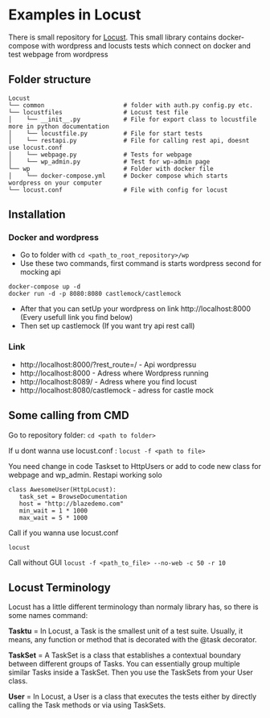 # Examples in Locust
There is small repository for [Locust](https://locust.io/). This small library contains docker-compose with wordpress and locusts tests which connect on docker and test webpage from wordpress

## Folder structure
```
Locust
└── common                      # folder with auth.py config.py etc.
└── locustfiles                 # Locust test file 
│    └── __init__.py            # File for export class to locustfile more in python documentation
│    └── locustfile.py          # File for start tests
│    └── restapi.py             # File for calling rest api, doesnt use locust.conf
│    └── webpage.py             # Tests for webpage
│    └── wp_admin.py            # Test for wp-admin page
└── wp                          # Folder with docker file
│    └── docker-compose.yml     # Docker compose which starts wordpress on your computer
└── locust.conf                 # File with config for locust
```

## Installation
### Docker and wordpress
 - Go to folder with ```cd <path_to_root_repository>/wp```
 - Use these two commands, first command is starts wordpress second for mocking api
 ```
 docker-compose up -d
 docker run -d -p 8080:8080 castlemock/castlemock
 ```
 - After that you can setUp your wordpress on link http://localhost:8000 (Every usefull link you find below)
 - Then set up castlemock (If you want try api rest call)

### Link
 - http://localhost:8000/?rest_route=/ - Api wordpressu
 - http://localhost:8000 - Adress where Wordpress running
 - http://localhost:8089/ - Adress where you find locust
 - http://localhost:8080/castlemock - adress for castle mock


## Some calling from CMD
Go to repository folder:
```cd <path to folder>```

If u dont wanna use locust.conf :
```locust -f <path to file>```

You need change in code Taskset to HttpUsers or add to code new class for webpage and wp_admin. Restapi working solo

```
class AwesomeUser(HttpLocust):
   task_set = BrowseDocumentation
   host = "http://blazedemo.com"
   min_wait = 1 * 1000
   max_wait = 5 * 1000

```

Call if you wanna use locust.conf

```locust```

Call without GUI
```locust -f <path_to_file> --no-web -c 50 -r 10```


## Locust Terminology
Locust has a little different terminology than normaly library has, so there is some names command:

**Tasktu** = In Locust, a Task is the smallest unit of a test suite. Usually, it means, any function or method that is decorated with the @task decorator.

**TaskSet** = A TaskSet is a class that establishes a contextual boundary between different groups of Tasks. You can essentially group multiple similar Tasks inside a TaskSet. Then you use the TaskSets from your User class.

**User** = In Locust, a User is a class that executes the tests either by directly calling the Task methods or via using TaskSets.
